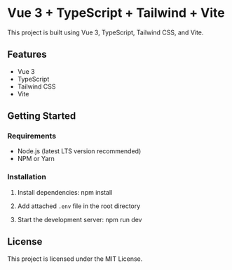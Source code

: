 # Vue 3 + TypeScript + Tailwind + Vite

This project is built using Vue 3, TypeScript, Tailwind CSS, and Vite.

## Features
- Vue 3
- TypeScript
- Tailwind CSS
- Vite

## Getting Started

### Requirements
- Node.js (latest LTS version recommended)
- NPM or Yarn

### Installation

1. Install dependencies:
  npm install

2. Add attached `.env` file in the root directory 

3. Start the development server:
  npm run dev

## License
This project is licensed under the MIT License.

